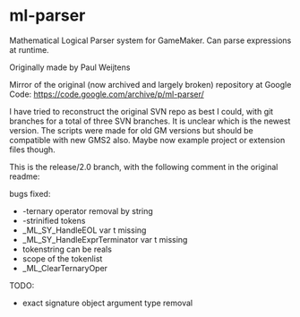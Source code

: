 # ml-parser
Mathematical Logical Parser system for GameMaker. Can parse expressions at runtime. 

Originally made by Paul Weijtens

Mirror of the original (now archived and largely broken) repository at Google Code: https://code.google.com/archive/p/ml-parser/

I have tried to reconstruct the original SVN repo as best I could, with git branches for a total of three SVN branches. It is unclear which is the newest version. The scripts were made for old GM versions but should be compatible with new GMS2 also. Maybe now example project or extension files though.

This is the release/2.0 branch, with the following comment in the original readme: 


bugs fixed: 
-	-ternary operator removal by string
-	-strinified tokens
-	_ML_SY_HandleEOL var t missing
-	_ML_SY_HandleExprTerminator var t missing
-	tokenstring can be reals
-	scope of the tokenlist
-	_ML_ClearTernaryOper

TODO:
-	exact signature object argument type removal